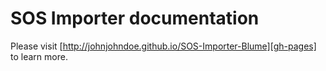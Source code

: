 # SOS Importer documentation

Please visit [http://johnjohndoe.github.io/SOS-Importer-Blume][gh-pages] to learn more.


[gh-pages]: http://johnjohndoe.github.io/SOS-Importer-Blume
